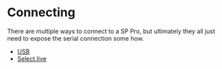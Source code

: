 # Connecting

There are multiple ways to connect to a SP Pro, but ultimately they all just need to expose the serial connection some how.

 * [USB](./connecting/usb.md)
 * [Select.live](./connecting/selectlive.md)
